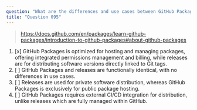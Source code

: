 ```yaml
---
question: "What are the differences and use cases between GitHub Packages and releases?"
title: "Question 095"
---
```


> https://docs.github.com/en/packages/learn-github-packages/introduction-to-github-packages#about-github-packages
1. [x] GitHub Packages is optimized for hosting and managing packages, offering integrated permissions management and billing, while releases are for distributing software versions directly linked to Git tags.
1. [ ] GitHub Packages and releases are functionally identical, with no differences in use cases.
1. [ ] Releases are used for private software distribution, whereas GitHub Packages is exclusively for public package hosting.
1. [ ] GitHub Packages requires external CI/CD integration for distribution, unlike releases which are fully managed within GitHub.
